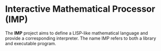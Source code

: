 # Interactive Mathematical Processor (IMP)

The **IMP** project aims to define a LISP-like mathematical language and provide a corresponding interpreter. The name IMP refers to both a library and executable program.

